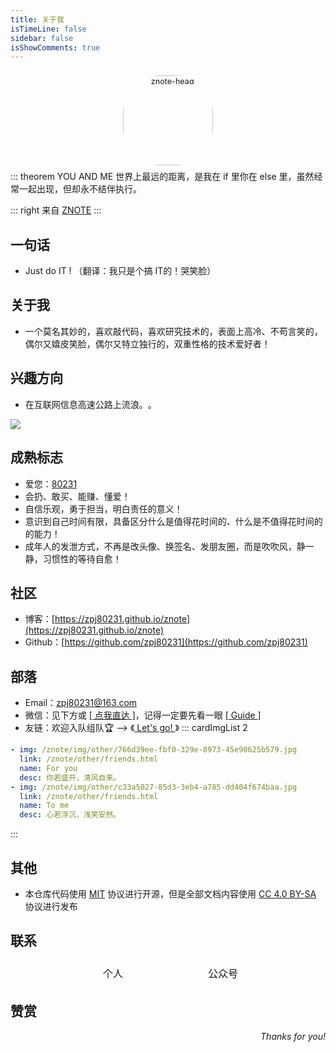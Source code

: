 ```yaml
---
title: 关于我
isTimeLine: false
sidebar: false
isShowComments: true
---
```


<p align="center"><img style="border-radius:41%;pointer-events:none;transform: scale(0.9);" :src="$withBase('/vuepress/head-fish.jpg')" alt="znote-head" width=160></p>
<p align="center" style="margin-top: -15px;">
  <a href="https://zpj80231.github.io/znote/" class="zi zi_textbook"></a> 
  <a href="mailto:zpj80231@163.com" class="zi zi_envelope"></a> 
  <a href="https://github.com/zpj80231" class="zi zi_tmGithub"></a>
  <a href="https://twitter.com/zpj80231" class="zi zi_tmTwitter"></a>
  <a href="tencent://AddContact/?fromId=45&fromSubId=1&subcmd=all&uin=916665067&website=www.oicqzone.com" class="zi zi_tmQq"></a>
</p>
<Clock02 style="margin-bottom: -12px"/>

::: theorem YOU AND ME
世界上最远的距离，是我在 if 里你在 else 里，虽然经常一起出现，但却永不结伴执行。

::: right
来自 [ZNOTE](https://zpj80231.github.io/znote/)
:::

## 一句话

- Just do IT !    （翻译：我只是个搞 IT的！哭笑脸）

## 关于我

- 一个莫名其妙的，喜欢敲代码，喜欢研究技术的，表面上高冷、不苟言笑的，偶尔又嬉皮笑脸，偶尔又特立独行的，双重性格的技术爱好者！

## 兴趣方向

- 在互联网信息高速公路上​流浪。​。​

<img src="https://ghchart.rshah.org/zpj80231" />

## 成熟标志

- 爱您：[80231](/view/love.html)
- 会扔、敢买、能赚、懂爱！
- 自信乐观，勇于担当，明白责任的意义！
- 意识到自己时间有限，具备区分什么是值得花时间的、什么是不值得花时间的的能力！
- 成年人的发泄方式，不再是改头像、换签名、发朋友圈，而是吹吹风，静一静，习惯性的等待自愈！

## 社区

- 博客：[https://zpj80231.github.io/znote](https://zpj80231.github.io/znote)
- Github：[https://github.com/zpj80231](https://github.com/zpj80231)

## 部落

- <i class="zi zi_envelopeBold" zico="黑信封"></i> Email：[zpj80231@163.com](mailto:zpj80231@163.com)
- <i class="zi zi_tmWeixin" zico="微信"></i> 微信：见下方或 [[ 点我直达 ]](https://mp.weixin.qq.com/s?__biz=MzU4MDY1NjE1MQ==&mid=100000138&idx=1&sn=6b5e532de9685de1bbf4051eaca2de86&chksm=7d52ccf24a2545e479c7b6ed4401bc850a341e54e10cbdd54ce72b757ea7c986c37585375fa2&scene=18#wechat_redirect)，记得一定要先看一眼 [[ Guide ]](/views/specification/guide.html) 
- <i class="zi zi_fly" zico="友链"></i> 友链：欢迎入队组队🏆 --> 《[ Let's go! ](/other/friends.html)》
::: cardImgList 2
```yaml
- img: /znote/img/other/766d39ee-fbf0-329e-8973-45e90625b579.jpg
  link: /znote/other/friends.html
  name: For you
  desc: 你若盛开，清风自来。
- img: /znote/img/other/c33a5027-85d3-3eb4-a785-dd404f674baa.jpg
  link: /znote/other/friends.html
  name: To me
  desc: 心若浮沉，浅笑安然。
```
:::

## 其他

- 本仓库代码使用 [MIT](https://github.com/SigureMo/notev/blob/master/LICENSE) 协议进行开源，但是全部文档内容使用 [CC 4.0 BY-SA](https://creativecommons.org/licenses/by-sa/4.0/) 协议进行发布

## 联系

<p align="center">
<table style="display: contents;">
    <tr>
        <td><img :src="$withBase('/vuepress/个人微信二维码.jpg')" width=160>
        </td>
        <td><img :src="$withBase('/vuepress/公众号二维码.jpg')" width=160>
        </td>
    </tr>
    <tr>
    	<td align="center">个人</td>
        <td align="center">公众号</td>
    </tr>
</table>
</p>

## 赞赏

<Reward/>

<p align="right">
    <em>Thanks for you!</em>
</p>

<link rel="stylesheet" href="https://ico.z01.com/zico.min.css">

<style lang="stylus" scoped> 

</style>
